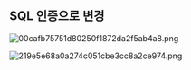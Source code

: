 <!-- --- --><!-- title: 인증방법 변경 --><!-- updated: 2022-12-15 07:46:01Z --><!-- created: 2022-12-15 07:44:51Z --><!-- latitude: 37.26357270 --><!-- longitude: 127.02860090 --><!-- altitude: 0.0000 --><!-- --- -->## SQL 인증으로 변경![00cafb75751d80250f1872da2f5ab4a8.png](/joplinRes/_resources/00cafb75751d80250f1872da2f5ab4a8.png)![219e5e68a0a274c051cbe3cc8a2ce974.png](/joplinRes/_resources/219e5e68a0a274c051cbe3cc8a2ce974.png)